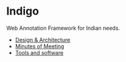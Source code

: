 # Indigo
Web Annotation Framework for Indian needs. 

* [Design & Architecture](https://github.com/janastu/Indigo/wiki/Design-and-Architecture)
* [Minutes of Meeting](https://github.com/janastu/Indigo/wiki/Minutes-of-Meetings)
* [Tools and software](https://github.com/janastu/Indigo/wiki/Tools-and-Softwares---packages---Libraries)
